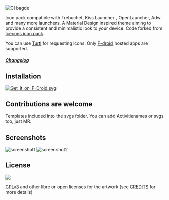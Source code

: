 ![CI bagde](https://gitlab.com/xphnx/ameixa/badges/master/build.svg)

Icon pack compatible with Trebuchet, Kiss Launcher , OpenLauncher, Adw and many more launchers. A Material Design inspired theme aiming to provide a consistent and minimalistic look to your device. Code forked from [Icecons icon pack](https://github.com/1C3/ICEcons).

You can use [Turtl](https://f-droid.org/repository/browse/?fdid=org.xphnx.iconsubmit) for requesting icons. Only [F-droid](https://f-droid.org/) hosted apps are supported.

##### [Changelog](https://gitlab.com/xphnx/ameixa/blob/master/CHANGELOG.md)


## Installation

[![Get_it_on_F-Droid.svg](https://gitlab.com/uploads/xphnx/twelf_cm12_theme/a4649863bd/Get_it_on_F-Droid.svg.png)](https://f-droid.org/app/org.xphnx.ameixa)


## Contributions are welcome 

Templates included into the svgs folder. You can add Activitienames or svgs too, just MR.

## Screenshots
![screenshot1](/uploads/7eb20d7fe9a5b14622ee4a691c84e8e3/screenshot1.jpg)
![screenshot2](/uploads/d493c465c577956b7d20ae382eea8099/screenshot2.png)


<!--<img src="https://gitlab.com/xphnx/twelf_cm12_theme/uploads/97c6faf3cad4619e8079327a5e3d3ac4/Screenshot_2015-05-23-07-53-03.png" alt="with a dark background" width="300" />
<img src="https://gitlab.com/xphnx/ameixa/uploads/6a11ca228921b18225e700f6d37fcbe8/photo5463050469409663049.jpg" alt="with a dark background" width="300" />

 <img src="https://gitlab.com/xphnx/twelf_cm12_theme/uploads/b0ef81d60e8f4470e41cfec54c4a85b0/Screenshot_2015-05-23-21-03-30.png" alt="into apex launcher" width="300" />

<img src="https://gitlab.com/xphnx/twelf_cm12_theme/uploads/081953c26fe1f8d30276f1d16bb0f672/Screenshot_2015-05-22-10-51-04.png" alt="light background" width="300" />
<img src="https://gitlab.com/xphnx/twelf_cm12_theme/uploads/cec2077cb5bb09008b98d7c8681af67c/Screenshot_2015-05-22-23-47-06.png" alt="apps settings" width="300" />

<img src="https://gitlab.com/xphnx/twelf_cm12_theme/uploads/27787db387074995a36f18c262f4abba/Screenshot_2015-06-09-22-21-20.png" alt="share feneec" width="300" />
<img src="https://gitlab.com/xphnx/twelf_cm12_theme/uploads/a49b1be4708a70c2e3c554342ba21edb/Screenshot_2015-05-22-23-55-18.png" alt="inside afw++" width="300" />
-->

## License

<img src="https://gnu.org/graphics/gplv3-127x51.png" />

[GPLv3](http://www.gnu.org/licenses/gpl-3.0.html) and other libre or open licenses for the artwork (see [CREDITS](https://gitlab.com/xphnx/ameixa/blob/master/CREDITS.md) for more details)
